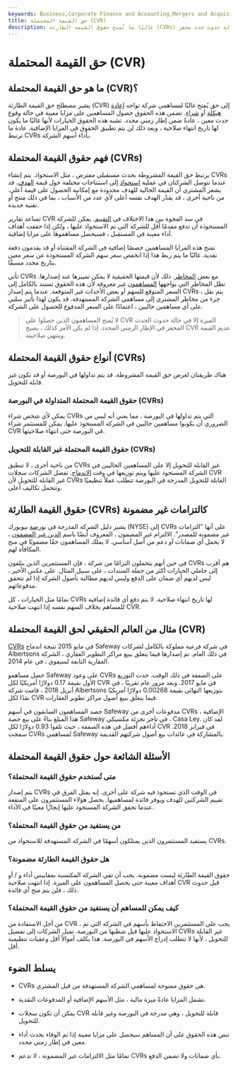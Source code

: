 ```yaml
---
keywords: Business,Corporate Finance and Accounting,Mergers and Acquisitions,M&amp;amp;A
title: حق القيمة المحتملة (CVR)
description: غالبًا ما تُمنح حقوق القيمة الطارئة (CVRs) لمساهمي شركة تم الاستحواذ عليها لضمان حصولهم على مزايا معينة في حالة حدوث حدث محفز.
---
```


# حق القيمة المحتملة (CVR)
## ما هو حق القيمة المحتملة (CVR)؟

يشير مصطلح حق القيمة الطارئة (CVR) إلى حق يُمنح غالبًا لمساهمي شركة تواجه [إعادة هيكلة](/restructuring) أو [شراء](/buyout). تضمن هذه الحقوق حصول المساهمين على مزايا معينة في حالة وقوع حدث معين ، عادةً ضمن إطار زمني محدد. تشبه هذه الحقوق الخيارات لأنها غالبًا ما يكون لها تاريخ انتهاء صلاحية ، وبعد ذلك لن يتم تطبيق الحقوق في المزايا الإضافية. عادة ما ترتبط CVRs بأداء أسهم الشركة.

## فهم حقوق القيمة المحتملة (CVRs)

يرتبط حق القيمة المشروطة بحدث مستقبلي مفترض ، مثل الاستحواذ. يتم إنشاء CVRs عندما تتوصل الشركتان في عملية [استحواذ](/acquisition) إلى استنتاجات مختلفة حول قيمة [الهدف](/targetfirm). قد يشعر المشتري أن القيمة الحالية للهدف محدودة مع إمكانية الحصول على قيمة أعلى. من ناحية أخرى ، قد يقدّر الهدف نفسه أعلى لأي عدد من الأسباب ، بما في ذلك منتج أو تقنية جديدة.

تساعد تقارير CVR في سد الفجوة بين هذا الاختلاف في [التقييم](/valuation). يمكن للشركة المستحوذة أن تدفع مقدمًا أقل للشركة التي تم الاستحواذ عليها ، ولكن إذا حققت أهداف أداء معينة في المستقبل ، فسيحصل مساهموها على مزايا إضافية.

تمنح هذه المزايا المساهمين حصصًا إضافية في الشركة المقتناة أو قد يقدمون دفعة نقدية. غالبًا ما يتم ربط هذا إذا انخفض سعر سهم الشركة المستحوذة عن سعر معين بتاريخ محدد مسبقًا.

تأتي CVRs مع بعض [المخاطر](/risk). ذلك لأن قيمتها الحقيقية لا يمكن تمييزها عند إصدارها. تظل المخاطر التي يواجهها [المساهمون](/shareholder) غير معروفة لأن هذه الحقوق تستند بالكامل إلى السعر المتوقع للسهم أو بعض الأحداث غير المتوقعة. عندما يتم إصدار CVRs ، يتم نقل جزء من مخاطر المشتري إلى مساهمي الشركة المستهدفة. قد يكون لهذا تأثير سلبي على أي مساهمين حاليين ، اعتمادًا على السعر المدفوع للحصول على الشركة.

> لا يُمنح المساهمون الذين حصلوا على CVR الميزة إلا في حالة حدوث الحدث المحفز في الإطار الزمني المحدد. إذا لم يكن الأمر كذلك ، يصبح CVR عديم القيمة وينتهي صلاحيته.

>

## أنواع حقوق القيمة المحتملة (CVRs)

هناك طريقتان لعرض حق القيمة المشروطة. قد يتم تداولها في البورصة أو قد تكون غير قابلة للتحويل.

### حقوق القيمة المحتملة المتداولة في البورصة (CVRs)

يمكن لأي شخص شراء CVRs التي يتم تداولها في البورصة ، مما يعني أنه ليس من الضروري أن يكونوا مساهمين حاليين في الشركة المستحوذ عليها. يمكن للمستثمر شراء CVR في البورصة حتى انتهاء صلاحيتها.

### حقوق القيمة المحتملة غير القابلة للتحويل (CVRs)

من ناحية أخرى ، لا تنطبق CVRs غير القابلة للتحويل إلا على المساهمين الحاليين في الشركة المستحوذ عليها ويتم توزيعها في وقت [الاندماج](/merger). تفضل الشركات سجلات CVR غير القابلة للتحويل لأن CVRs القابلة للتحويل المدرجة في البورصة تتطلب عملاً تنظيميًا وتتحمل تكاليف أعلى.

## حقوق القيمة الطارئة (CVRs) كالتزامات غير مضمونة

يشير دليل الشركة المدرجة في [بورصة](/nyse) نيويورك (NYSE) إلى CVRs على أنها "التزامات غير مضمونة للمصدر". الالتزام غير المضمون ، المعروف أيضًا باسم [الدين غير المضمون](/unsecureddebt) ، لا يحمل أي ضمانات أو دعم من أصل أساسي. لا يملك المساهمون حقًا مضمونًا في منح المكافأة لهم.

في حين أنهم يتحملون التزامًا من شركة ، فإن المستثمرين الذين يتلقون CVRs هم أقرب إلى حاملي الخيارات أكثر من حملة السندات ، على سبيل المثال. على عكس الأخير ، ليس لديهم أي ضمان على الدفع وليس لديهم مطالبة بأصول الشركة إذا لم تتحقق مدفوعاتهم.

تمامًا مثل الخيارات ، كل CVRs لها تاريخ انتهاء صلاحية. لا يتم دفع أي فائدة إضافية للمساهم بخلاف السهم نفسه إذا انتهت صلاحية CVR.

## مثال من العالم الحقيقي لحق القيمة المحتملة (CVR)

[CVRs](/commonstock) في مايو 2015 نتيجة اندماج Safeway في شركة فرعية مملوكة بالكامل لشركات Albertsons في ذلك العام. تم إصدارها فيما يتعلق ببيع مراكز التطوير العقاري ، الشركة العقارية التابعة لسيفوي ، في عام 2014.

حصل مساهمو Safeway على وعود CVRs على الصفقة في ذلك الوقت. حدث التوزيع الأول بقيمة 0.17 دولارًا أمريكيًا لكل CVR في مايو 2017. وبعد مرور عام تقريبًا ، في أبريل 2018 ، قامت شركة Albertsons بتوزيعها النهائي بقيمة 0.00268 دولارًا أمريكيًا نقدًا لكل CVR فيما يتعلق ببيع أصول مراكز تطوير العقارات.

حصد المساهمون السابقون في أسهم Safeway مدفوعات أخرى من CVRs الإضافية ، هذا المبلغ بناءً على بيع حصة Safeway في تاجر تجزئة مكسيكي ، Casa Ley. لقد كان أداءهم أفضل في هذه الصفقة ، حيث تلقوا 0.93 دولارًا لكل CVR في فبراير 2018. سمحت CVRs لمساهمي Safeway بالمشاركة في عائدات بيع أصول شركتهم القديمة.

## الأسئلة الشائعة حول حقوق القيمة المحتملة

### متى تُستخدم حقوق القيمة المحتملة؟

يتم إصدار CVRs في الوقت الذي تستحوذ فيه شركة على أخرى. إنه يمثل الفرق في تقييم الشركتين للهدف ويوفر فائدة لمساهميها. يحصل هؤلاء المستثمرون على المنفعة عندما تحقق الشركة المستحوذ عليها إنجازًا معينًا في الأداء.

### من يستفيد من حقوق القيمة المحتملة؟

يستفيد المستثمرون الذين يمتلكون أسهمًا في الشركة المستهدفة للاستحواذ من CVRs.

### هل حقوق القيمة الطارئة مضمونة؟

حقوق القيمة الطارئة ليست مضمونة. يجب أن تفي الشركة المكتسبة بمقاييس أداء و / أو أهداف معينة حتى يحصل المساهمون على الميزة. إذا انتهت صلاحية CVR قبل حدوث ذلك ، فلن يتم منح أي فائدة.

### كيف يمكن للمساهم أن يستفيد من حقوق القيمة المحتملة؟

من أجل الاستفادة من CVR ، يجب على المستثمرين الاحتفاظ بأسهم في الشركة التي تم الاستحواذ عليها قبل شطبها من البورصة. تميل الشركات إلى تفضيل CVRs غير القابلة للتحويل ، لأنها لا تتطلب إدراج الأسهم في البورصة. هذا يكلف أموالاً أقل وعقبات تنظيمية أقل.

## يسلط الضوء

- CVRs هي حقوق ممنوحة لمساهمي الشركة المستهدفة من قبل المشتري.

- تشمل المزايا عادةً ميزة مالية ، مثل الأسهم الإضافية أو المدفوعات النقدية.

- يمكن أن تكون سجلات CVR قابلة للتحويل ، وهي مدرجة في البورصة وغير قابلة للتحويل.

- تنص هذه الحقوق على أن المساهم سيحصل على مزايا معينة إذا تم الوفاء بحدث أداء معين في إطار زمني محدد.

- تمامًا مثل الالتزامات غير المضمونة ، لا تدعم CVRs بأي ضمانات ولا تضمن الدفع.


